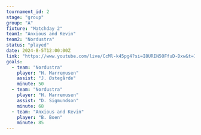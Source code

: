 ```yaml
---
tournament_id: 2
stage: "group"
group: "A"
fixture: "Matchday 2"
team1: "Anxious and Kevin"
team2: "Nordustra"
status: "played"
date: 2024-8-5T12:00:00Z
link: "https://www.youtube.com/live/CcMl-k45pg4?si=I8URIN5OFfuD-Dxw&t=110"
goals:
  - team: "Nordustra"
    player: "H. Marremusen"
    assist: "J. Østegårde"
    minute: 50
  - team: "Nordustra"
    player: "H. Marremusen"
    assist: "D. Sigmundson"
    minute: 68
  - team: "Anxious and Kevin"
    player: "B. Boen"
    minute: 85
---
```

